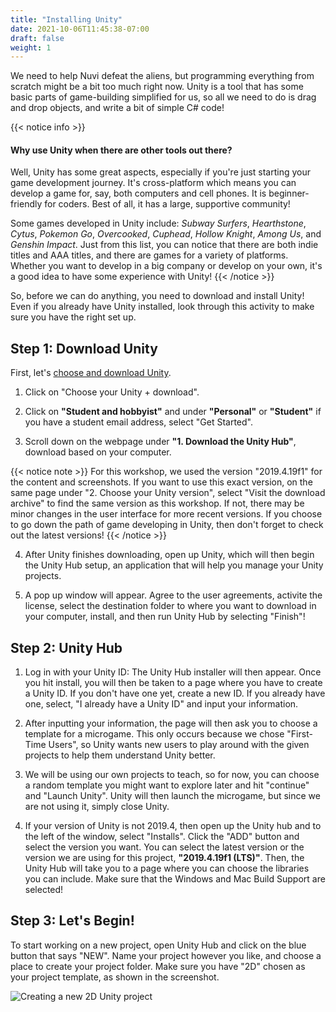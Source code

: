 ```yaml
---
title: "Installing Unity"
date: 2021-10-06T11:45:38-07:00
draft: false
weight: 1
---
```


We need to help Nuvi defeat the aliens, but programming everything from scratch might be a bit too much right now. 
Unity is a tool that has some basic parts of game-building simplified for us, so all we need to do is drag and drop objects, and write a bit of simple C# code!

{{< notice info >}}
#### Why use Unity when there are other tools out there?

Well, Unity has some great aspects, especially if you're just starting your game development journey. It's cross-platform which means you can develop a game for, say, both computers and cell phones. It is beginner-friendly for coders. Best of all, it has a large, supportive community!

Some games developed in Unity include: *Subway Surfers*, *Hearthstone*, *Cytus*, *Pokemon Go*, *Overcooked*, *Cuphead*, *Hollow Knight*, *Among Us*, and *Genshin Impact*.
Just from this list, you can notice that there are both indie titles and AAA titles, and there are games for a variety of platforms. Whether you want to develop in a big company or develop on your own, it's a good idea to have some experience with Unity!
{{< /notice >}}

So, before we can do anything, you need to download and install Unity!
Even if you already have Unity installed, look through this activity to make sure you have the right set up.

## Step 1: Download Unity

First, let's [choose and download Unity](https://unity3d.com/get-unity/download?_ga=2.142217974.513534012.1631151100-1023620192.1630193772).

1. Click on "Choose your Unity + download".

2. Click on **"Student and hobbyist"** and under **"Personal"** or **"Student"** if you have a student email address, select "Get Started". 

3. Scroll down on the webpage under **"1. Download the Unity Hub"**, download based on your computer.  
 
{{< notice note >}}
For this workshop, we used the version "2019.4.19f1" for the content and screenshots.  If you want to use this exact version, on the same page under "2. Choose your Unity version", select "Visit the download archive" to find the same version as this workshop. If not, there may be minor changes in the user interface for more recent versions. If you choose to go down the path of game developing in Unity, then don't forget to check out the latest versions!
{{< /notice >}}

4. After Unity finishes downloading, open up Unity, which will then begin the Unity Hub setup, an application that will help you manage your Unity projects.

5. A pop up window will appear. Agree to the user agreements, activite the license, select the destination folder to where you want to download in your computer, install, and then run Unity Hub by selecting "Finish"!

## Step 2: Unity Hub

1. Log in with your Unity ID: The Unity Hub installer will then appear. Once you hit install, you will then be taken to a page where you have to create a Unity ID. If you don't have one yet, create a new ID. If you already have one, select, "I already have a Unity ID" and input your information. 

2. After inputting your information, the page will then ask you to choose a template for a microgame. This only occurs because we chose "First-Time Users", so Unity wants new users to play around with the given projects to help them understand Unity better. 

3. We will be using our own projects to teach, so for now, you can choose a random template you might want to explore later and hit "continue" and "Launch Unity". Unity will then launch the microgame, but since we are not using it, simply close Unity.

4. If your version of Unity is not 2019.4, then open up the Unity hub and to the left of the window, select "Installs". Click the "ADD" button and select the version you want. You can select the latest version or the version we are using for this project, **"2019.4.19f1 (LTS)"**. Then, the Unity Hub will take you to a page where you can choose the libraries you can include. Make sure that the Windows and Mac Build Support are selected! 

## Step 3: Let's Begin!
To start working on a new project, open Unity Hub and click on the blue button that says "NEW". Name your project however you like, and choose a place to create your project folder. Make sure you have "2D" chosen as your project template, as shown in the screenshot.

![Creating a new 2D Unity project](../img/0_new_project_edited.png)

